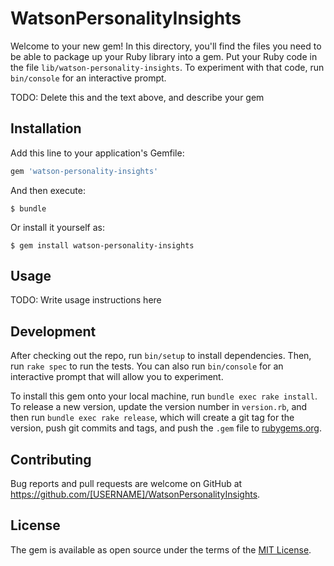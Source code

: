# WatsonPersonalityInsights

Welcome to your new gem! In this directory, you'll find the files you need to be able to package up your Ruby library into a gem. Put your Ruby code in the file `lib/watson-personality-insights`. To experiment with that code, run `bin/console` for an interactive prompt.

TODO: Delete this and the text above, and describe your gem

## Installation

Add this line to your application's Gemfile:

```ruby
gem 'watson-personality-insights'
```

And then execute:

    $ bundle

Or install it yourself as:

    $ gem install watson-personality-insights

## Usage

TODO: Write usage instructions here

## Development

After checking out the repo, run `bin/setup` to install dependencies. Then, run `rake spec` to run the tests. You can also run `bin/console` for an interactive prompt that will allow you to experiment.

To install this gem onto your local machine, run `bundle exec rake install`. To release a new version, update the version number in `version.rb`, and then run `bundle exec rake release`, which will create a git tag for the version, push git commits and tags, and push the `.gem` file to [rubygems.org](https://rubygems.org).

## Contributing

Bug reports and pull requests are welcome on GitHub at https://github.com/[USERNAME]/WatsonPersonalityInsights.


## License

The gem is available as open source under the terms of the [MIT License](http://opensource.org/licenses/MIT).


